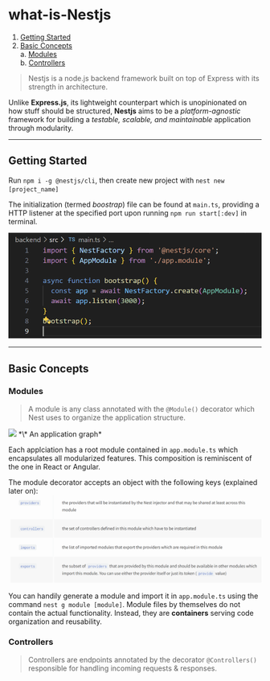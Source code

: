 # what-is-Nestjs
1. [Getting Started](#getting-started )
2. [Basic Concepts](#basic-concepts)
<br/>a. [Modules](#modules)
<br/>b. [Controllers](#controllers)

> Nestjs is a node.js backend framework built on top of Express with its strength in architecture.

Unlike **Express.js**, its lightweight counterpart which is unopinionated on how stuff should be structured, **Nestjs** aims to be a *platform-agnostic* framework for building a *testable, scalable, and maintainable* application through modularity.

---
## Getting Started
Run `npm i -g @nestjs/cli`, then create new project with `nest new [project_name]`

The initialization (termed *boostrap*) file can be found at `main.ts`, providing a HTTP listener at the specified port  upon running `npm run start[:dev]` in terminal.

![alt text](README_pics/main.png)

---
## Basic Concepts
### Modules
> A module is any class annotated with the `@Module()` decorator which Nest uses to organize the application structure.
<img src="https://docs.nestjs.com/assets/Modules_1.png">
*\* An application graph*

Each applciation has a root module contained in `app.module.ts` which encapsulates all modularized features. This composition is reminiscent of the one in React or Angular.

The module decorator accepts an object with the following keys (explained later on):
![alt text](README_pics/module.png)

You can handily generate a module and import it in `app.module.ts` using the command `nest g module [module]`. Module files by themselves do not contain the actual functionality. Instead, they are **containers** serving code organization and reusability.

### Controllers
> Controllers are endpoints annotated by the decorator `@Controllers()` responsible for handling incoming requests & responses.

